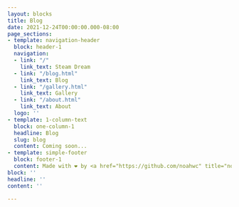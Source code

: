```yaml
---
layout: blocks
title: Blog
date: 2021-12-24T00:00:00.000-08:00
page_sections:
- template: navigation-header
  block: header-1
  navigation:
  - link: "/"
    link_text: Steam Dream
  - link: "/blog.html"
    link_text: Blog
  - link: "/gallery.html"
    link_text: Gallery
  - link: "/about.html"
    link_text: About
  logo: ''
- template: 1-column-text
  block: one-column-1
  headline: Blog
  slug: blog
  content: Coming soon...
- template: simple-footer
  block: footer-1
  content: Made with ❤︎ by <a href="https://github.com/noahwc" title="noahwc">noahwc</a>
block: ''
headline: ''
content: ''

---
```

